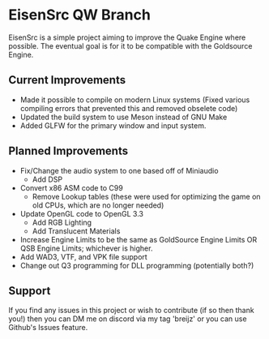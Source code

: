# EisenSrc QW Branch
EisenSrc is a simple project aiming to improve the Quake Engine where possible. The eventual goal is for it to be compatible with the Goldsource Engine.

## Current Improvements
- Made it possible to compile on modern Linux systems (Fixed various compiling errors that prevented this and removed obselete code)
- Updated the build system to use Meson instead of GNU Make
- Added GLFW for the primary window and input system.

## Planned Improvements
- Fix/Change the audio system to one based off of Miniaudio
    - Add DSP
- Convert x86 ASM code to C99
    - Remove Lookup tables (these were used for optimizing the game on old CPUs, which are no longer needed)
- Update OpenGL code to OpenGL 3.3
    - Add RGB Lighting
    - Add Translucent Materials
- Increase Engine Limits to be the same as GoldSource Engine Limits OR QSB Engine Limits; whichever is higher.
- Add WAD3, VTF, and VPK file support
- Change out Q3 programming for DLL programming (potentially both?)

## Support
If you find any issues in this project or wish to contribute (if so then thank you!) then you can DM me on discord via my tag 'breijz' or you can use Github's Issues feature.

